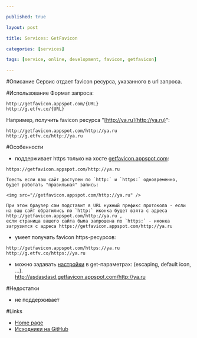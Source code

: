 ```yaml
---

published: true

layout: post

title: Services: GetFavicon

categories: [services]

tags: [service, online, development, favicon, getfavicon]

---
```


#Описание
Сервис отдает favicon ресурса, указанного в url запроса.

#Использование
Формат запроса:
```
http://getfavicon.appspot.com/{URL}
http://g.etfv.co/{URL}
```
Например, получить favicon ресурса "[http://ya.ru](http://ya.ru)":
```
http://getfavicon.appspot.com/http://ya.ru
http://g.etfv.co/http://ya.ru
```
#Особенности
*   поддерживает https только на хосте [getfavicon.appspot.com](https://getfavicon.appspot.com/):
```
https://getfavicon.appspot.com/http://ya.ru
```
    Тоесть если ваш сайт доступен по `http:` и `https:` одновременно, будет работать "правильная" запись:
```
<img src="//getfavicon.appspot.com/http://ya.ru" />
```
    При этом браузер сам подставит в URL нужный префикс протокола - если на ваш сайт обратились по `http:` иконка будет взята с адреса http://getfavicon.appspot.com/http://ya.ru ,
    если страница вашего сайта была запрошена по `https:` - иконка загрузится с адреса https://getfavicon.appspot.com/http://ya.ru
*   умеет получать favicon https-ресурсов:
```
http://getfavicon.appspot.com/https://ya.ru
http://g.etfv.co/https://ya.ru
```
*   можно задавать [настройки](http://g.etfv.co/) в get-параметрах: (escaping, default icon, ...).  
http://asdasdasd.getfavicon.appspot.com/http://ya.ru

#Недостатки
*   не поддерживает

#Links
*   [Home page](http://g.etfv.co/)
*   [Исходники на GitHub](https://github.com/potatolondon/getfavicon)
